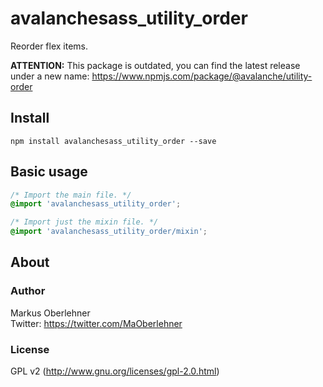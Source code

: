 # avalanchesass_utility_order
Reorder flex items.

**ATTENTION:** This package is outdated, you can find the latest release under a new name: https://www.npmjs.com/package/@avalanche/utility-order

## Install
```
npm install avalanchesass_utility_order --save
```

## Basic usage
```css
/* Import the main file. */
@import 'avalanchesass_utility_order';

/* Import just the mixin file. */
@import 'avalanchesass_utility_order/mixin';
```

## About
### Author
Markus Oberlehner  
Twitter: https://twitter.com/MaOberlehner

### License
GPL v2 (http://www.gnu.org/licenses/gpl-2.0.html)
